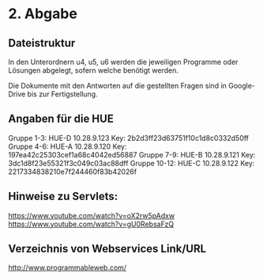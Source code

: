 # 2. Abgabe

## Dateistruktur
In den Unterordnern u4, u5, u6 werden die jeweiligen Programme oder Lösungen abgelegt, sofern welche benötigt werden. 

Die Dokumente mit den Antworten auf die gestellten Fragen sind in Google-Drive bis zur Fertigstellung. 

## Angaben für die HUE
Gruppe 1-3: HUE-D 10.28.9.123 Key: 2b2d3ff23d63751f10c1d8c0332d50ff
Gruppe 4-6: HUE-A 10.28.9.120 Key: 197ea42c25303cef1a68c4042ed56887
Gruppe 7-9: HUE-B 10.28.9.121  Key: 3dc1d8f23e55321f3c049c03ac88dff
Gruppe 10-12: HUE-C 10.28.9.122 Key: 2217334838210e7f244460f83b42026f

## Hinweise zu Servlets:
https://www.youtube.com/watch?v=oX2rw5pAdxw
https://www.youtube.com/watch?v=gU0RebsaFzQ

## Verzeichnis von Webservices Link/URL
http://www.programmableweb.com/
